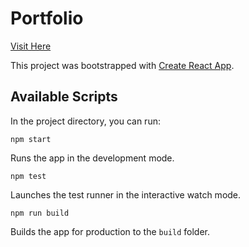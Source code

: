 # Portfolio

[Visit Here](https://dhavalkotak.githu.io/portfolio)

This project was bootstrapped with [Create React App](https://github.com/facebook/create-react-app).

## Available Scripts

In the project directory, you can run:

```
npm start
```

Runs the app in the development mode.

```
npm test
```

Launches the test runner in the interactive watch mode.

```
npm run build
```

Builds the app for production to the `build` folder.
